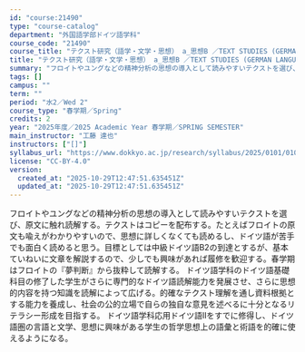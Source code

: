 ```yaml
---
id: "course:21490"
type: "course-catalog"
department: "外国語学部ドイツ語学科"
course_code: "21490"
course_title: "テクスト研究（語学・文学・思想） a_思想B ／TEXT STUDIES (GERMAN LANGUAGE, LITERATURE AND THOUGHT) a"
title: "テクスト研究（語学・文学・思想） a_思想B ／TEXT STUDIES (GERMAN LANGUAGE, LITERATURE AND THOUGHT) a"
summary: "フロイトやユングなどの精神分析の思想の導入として読みやすいテクストを選び、原文に触れ読解する。テクストはコピーを配布する。たとえばフロイトの原文も喩えがわかりやすいので、思想に詳しくなくても読めるし、ドイツ語が苦手でも面白く読めると思う。目…"
tags: []
campus: ""
term: ""
period: "水2／Wed 2"
course_type: "春学期／Spring"
credits: 2
year: "2025年度／2025 Academic Year 春学期／SPRING SEMESTER"
main_instructor: "工藤 達也"
instructors: ["[]"]
syllabus_url: "https://www.dokkyo.ac.jp/research/syllabus/2025/0101/0101_21490_ja_JP.html"
license: "CC-BY-4.0"
version:
  created_at: "2025-10-29T12:47:51.635451Z"
  updated_at: "2025-10-29T12:47:51.635451Z"
---
```

フロイトやユングなどの精神分析の思想の導入として読みやすいテクストを選び、原文に触れ読解する。テクストはコピーを配布する。たとえばフロイトの原文も喩えがわかりやすいので、思想に詳しくなくても読めるし、ドイツ語が苦手でも面白く読めると思う。目標としては中級ドイツ語B2の到達とするが、基本ていねいに文章を解説するので、少しでも興味があれば履修を歓迎する。春学期はフロイトの『夢判断』から抜粋して読解する。 ドイツ語学科のドイツ語基礎科目の修了した学生がさらに専門的なドイツ語読解能力を発展させ、さらに思想的内容を持つ知識を読解によって広げる。的確なテクスト理解を通し資料根拠とする能力を養成し、社会の公的立場で自らの独自な意見を述べるに十分となるリテラシー形成を目指する。 ドイツ語学科応用ドイツ語IIをすでに修得し、ドイツ語圏の言語と文学、思想に興味がある学生の哲学思想上の語彙と術語を的確に使えるようになる。
